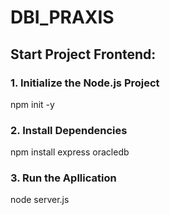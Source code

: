 # DBI_PRAXIS
## Start Project Frontend:
### 1. Initialize the Node.js Project
npm init -y
### 2. Install Dependencies
npm install express oracledb
### 3. Run the Apllication
node server.js
